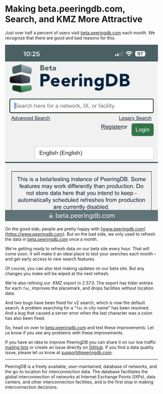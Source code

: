 # Making beta.peeringdb.com, Search, and KMZ More Attractive

Just over half a percent of users visit [beta.peeringdb.com](https://beta.peeringdb.com) each month. We recognize that there are good and bad reasons for this. 

![Screenshot of beta.peeringdb.com](images/beta_screenshot.png)

On the good side, people are pretty happy with [www.peeringdb.com](https://www.peeringdb.com). But on the bad side, we only used to refresh the data in [beta.peeringdb.com](https://beta.peeringdb.com) once a month.

We're getting ready to refresh data on our beta site every hour. That will come soon. It will make it an ideal place to test your searches each month – and get early access to new search features. 

Of course, you can also test making updates on our beta site. But any changes you make will be wiped at the next refresh.

We're also refining our .KMZ export in 2.57.0. The export has tidier entries for each `fac`, improves the placemark, and drops facilities without location data.

And two bugs have been fixed for v2 search, which is now the default search. A problem searching for a "`fac` in city name" has been resolved. And a bug that caused a server error when the last character was a colon has also been fixed.

So, head on over to [beta.peeringdb.com](https://beta.peeringdb.com) and test these improvements. Let us know if you see any problems with these improvements.

If you have an idea to improve PeeringDB you can share it on our low traffic [mailing lists](https://docs.peeringdb.com/#mailing-lists) or create an issue directly on [GitHub](https://github.com/peeringdb/peeringdb/issues). If you find a data quality issue, please let us know at [support@peeringdb.com](mailto:support@peeringdb.com).

--- 

PeeringDB is a freely available, user-maintained, database of networks, and the go-to location for interconnection data. The database facilitates the global interconnection of networks at Internet Exchange Points (IXPs), data centers, and other interconnection facilities, and is the first stop in making interconnection decisions.
